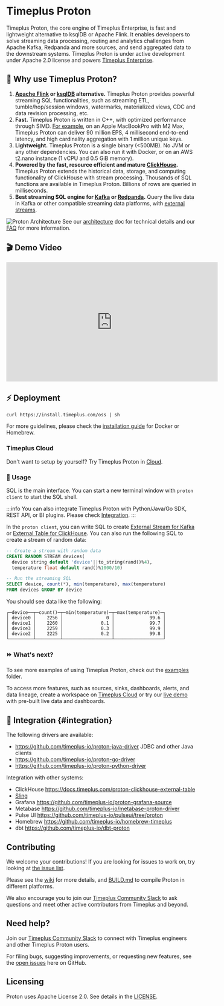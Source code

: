 # Timeplus Proton

Timeplus Proton, the core engine of Timeplus Enterprise, is fast and lightweight alternative to ksqlDB or Apache Flink. It enables developers to solve streaming data processing, routing and analytics challenges from Apache Kafka, Redpanda and more sources, and send aggregated data to the downstream systems. Timeplus Proton is under active development under Apache 2.0 license and powers [Timeplus Enterprise](timeplus-enterprise).

## 💪 Why use Timeplus Proton?

1. **[Apache Flink](https://github.com/apache/flink) or [ksqlDB](https://github.com/confluentinc/ksql) alternative.** Timeplus Proton provides powerful streaming SQL functionalities, such as streaming ETL, tumble/hop/session windows, watermarks, materialized views, CDC and data revision processing, etc.
2. **Fast.** Timeplus Proton is written in C++, with optimized performance through SIMD. [For example](https://www.timeplus.com/post/scary-fast), on an Apple MacBookPro with M2 Max, Timeplus Proton can deliver 90 million EPS, 4 millisecond end-to-end latency, and high cardinality aggregation with 1 million unique keys.
3. **Lightweight.** Timeplus Proton is a single binary (\<500MB). No JVM or any other dependencies. You can also run it with Docker, or on an AWS t2.nano instance (1 vCPU and 0.5 GiB memory).
4. **Powered by the fast, resource efficient and mature [ClickHouse](https://github.com/clickhouse/clickhouse).** Timeplus Proton extends the historical data, storage, and computing functionality of ClickHouse with stream processing. Thousands of SQL functions are available in Timeplus Proton. Billions of rows are queried in milliseconds.
5. **Best streaming SQL engine for [Kafka](https://kafka.apache.org/) or [Redpanda](https://redpanda.com/).** Query the live data in Kafka or other compatible streaming data platforms, with [external streams](https://docs.timeplus.com/proton-kafka).

![Proton Architecture](/img/proton-arch.png)
See our [architecture](https://docs.timeplus.com/proton-architecture) doc for technical details and our [FAQ](https://docs.timeplus.com/proton-faq) for more information.

## 🎬 Demo Video

<iframe width="560" height="315" src="https://www.youtube.com/embed/vi4Yl6L4_Dw?si=1Ina4LHf9CP6PqO3&amp;start=283" title="YouTube video player" frameborder="0" allow="accelerometer; autoplay; clipboard-write; encrypted-media; gyroscope; picture-in-picture; web-share" allowfullscreen></iframe>

## ⚡ Deployment

```shell
curl https://install.timeplus.com/oss | sh
```

For more guidelines, please check the [installation guide](install#proton) for Docker or Homebrew.

### Timeplus Cloud

Don't want to setup by yourself? Try Timeplus Proton in [Cloud](https://us.timeplus.cloud/).

### 🔎 Usage

SQL is the main interface. You can start a new terminal window with `proton client` to start the SQL shell.

:::info
You can also integrate Timeplus Proton with Python/Java/Go SDK, REST API, or BI plugins. Please check [Integration](#integration).
:::

In the `proton client`, you can write SQL to create [External Stream for Kafka](proton-kafka) or [External Table for ClickHouse](proton-clickhouse-external-table). You can also run the following SQL to create a stream of random data:

```sql
-- Create a stream with random data
CREATE RANDOM STREAM devices(
  device string default 'device'||to_string(rand()%4),
  temperature float default rand()%1000/10)
```

```sql
-- Run the streaming SQL
SELECT device, count(*), min(temperature), max(temperature)
FROM devices GROUP BY device
```

You should see data like the following:

```
┌─device──┬─count()─┬─min(temperature)─┬─max(temperature)─┐
│ device0 │    2256 │                0 │             99.6 │
│ device1 │    2260 │              0.1 │             99.7 │
│ device3 │    2259 │              0.3 │             99.9 │
│ device2 │    2225 │              0.2 │             99.8 │
└─────────┴─────────┴──────────────────┴──────────────────┘
```

### ⏩ What's next?

To see more examples of using Timeplus Proton, check out the [examples](https://github.com/timeplus-io/proton/tree/develop/examples) folder.

To access more features, such as sources, sinks, dashboards, alerts, and data lineage, create a workspace on [Timeplus Cloud](https://us.timeplus.cloud) or try our [live demo](https://demo.timeplus.cloud) with pre-built live data and dashboards.

## 🧩 Integration {#integration}

The following drivers are available:

- https://github.com/timeplus-io/proton-java-driver JDBC and other Java clients
- https://github.com/timeplus-io/proton-go-driver
- https://github.com/timeplus-io/proton-python-driver

Integration with other systems:

- ClickHouse https://docs.timeplus.com/proton-clickhouse-external-table
- [Sling](sling)
- Grafana https://github.com/timeplus-io/proton-grafana-source
- Metabase https://github.com/timeplus-io/metabase-proton-driver
- Pulse UI https://github.com/timeplus-io/pulseui/tree/proton
- Homebrew https://github.com/timeplus-io/homebrew-timeplus
- dbt https://github.com/timeplus-io/dbt-proton

## Contributing

We welcome your contributions! If you are looking for issues to work on, try looking at [the issue list](https://github.com/timeplus-io/proton/issues).

Please see the [wiki](https://github.com/timeplus-io/proton/wiki/Contributing) for more details, and [BUILD.md](https://github.com/timeplus-io/proton/blob/develop/BUILD.md) to compile Proton in different platforms.

We also encourage you to join our [Timeplus Community Slack](https://timeplus.com/slack) to ask questions and meet other active contributors from Timeplus and beyond.

## Need help?

Join our [Timeplus Community Slack](https://timeplus.com/slack) to connect with Timeplus engineers and other Timeplus Proton users.

For filing bugs, suggesting improvements, or requesting new features, see the [open issues](https://github.com/timeplus-io/proton/issues) here on GitHub.

## Licensing

Proton uses Apache License 2.0. See details in the [LICENSE](https://github.com/timeplus-io/proton/blob/master/LICENSE).
